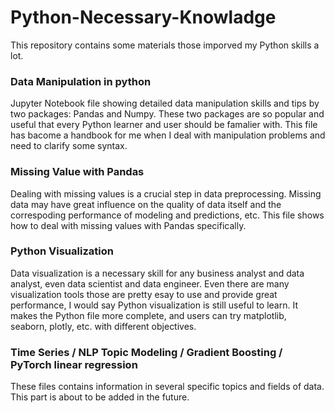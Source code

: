 # Python-Necessary-Knowladge

This repository contains some materials those imporved my Python skills a lot. 

### Data Manipulation in python 
Jupyter Notebook file showing detailed data manipulation skills and tips by two packages: Pandas and Numpy. 
These two packages are so popular and useful that every Python learner and user should be famalier with. 
This file has bacome a handbook for me when I deal with manipulation problems and need to clarify some syntax. 

### Missing Value with Pandas
Dealing with missing values is a crucial step in data preprocessing. Missing data may have great influence on the quality of data itself and the correspoding performance of modeling and predictions, etc. 
This file shows how to deal with missing values with Pandas specifically. 

### Python Visualization 
Data visualization is a necessary skill for any business analyst and data analyst, even data scientist and data engineer. Even there are many visualization tools those are pretty esay to use and provide great performance, I would say Python visualization is still useful to learn. It makes the Python file more complete, and users can try matplotlib, seaborn, plotly, etc. with different objectives. 

### Time Series / NLP Topic Modeling / Gradient Boosting / PyTorch linear regression
These files contains information in several specific topics and fields of data. This part is about to be added in the future. 
